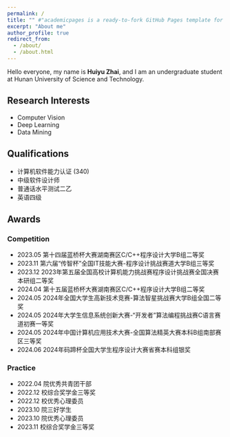 ```yaml
---
permalink: /
title: "" #"academicpages is a ready-to-fork GitHub Pages template for academic personal websites"
excerpt: "About me"
author_profile: true
redirect_from: 
  - /about/
  - /about.html
---
```

Hello everyone, my name is **Huiyu Zhai**, and I am an undergraduate student at Hunan University of Science and Technology.

## Research Interests
- Computer Vision
- Deep Learning
- Data Mining

## Qualifications
- 计算机软件能力认证 (340)
- 中级软件设计师
- 普通话水平测试二乙
- 英语四级

## Awards
### Competition
- 2023.05 第十四届蓝桥杯大赛湖南赛区C/C++程序设计大学B组二等奖
- 2023.11 第六届“传智杯”全国IT技能大赛-程序设计挑战赛道大学B组三等奖
- 2023.12 2023年第五届全国高校计算机能力挑战赛程序设计挑战赛全国决赛本研组二等奖
- 2024.04 第十五届蓝桥杯大赛湖南赛区C/C++程序设计大学B组二等奖
- 2024.05 2024年全国大学生高新技术竞赛-算法智星挑战赛大学B组全国二等奖
- 2024.05 2024年大学生信息系统创新大赛-“开发者”算法编程挑战赛C语言赛道初赛一等奖
- 2024.05 2024年中国计算机应用技术大赛-全国算法精英大赛本科B组南部赛区三等奖
- 2024.06 2024年码蹄杯全国大学生程序设计大赛省赛本科组银奖

### Practice
- 2022.04 院优秀共青团干部
- 2022.12 校综合奖学金三等奖
- 2022.12 校优秀心理委员
- 2023.10 院三好学生
- 2023.10 院优秀心理委员
- 2023.11 校综合奖学金三等奖

